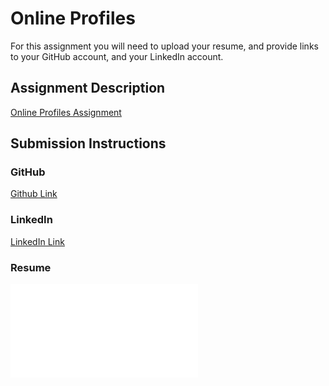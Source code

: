 # Online Profiles
For this assignment you will need to upload your resume, and provide links to your GitHub account, and your LinkedIn account.

## Assignment Description
[Online Profiles Assignment](https://education.launchcode.org/liftoff/assignments/online-profiles/)

## Submission Instructions
 
### GitHub
[Github Link](https://github.com/Yutreess)
 
### LinkedIn
[LinkedIn Link](https://www.linkedin.com/in/justus-peterson-rhodes-142127147/)

### Resume
![LaunchCode Resume](LaunchCode-Resume.pdf)
